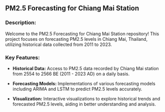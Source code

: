 ## PM2.5 Forecasting for Chiang Mai Station

### Description:

Welcome to the PM2.5 Forecasting for Chiang Mai Station repository! This project focuses on forecasting PM2.5 levels in Chiang Mai, Thailand, utilizing historical data collected from 2011 to 2023. 

### Key Features:

- **Historical Data:** Access to PM2.5 data recorded by Chiang Mai station from 2554 to 2566 BE (2011 - 2023 AD) on a daily basis.
  
- **Forecasting Models:** Implementations of various forecasting models including ARIMA and LSTM to predict PM2.5 levels accurately.
  
- **Visualization:** Interactive visualizations to explore historical trends and forecasted PM2.5 levels, aiding in better understanding and analysis.
